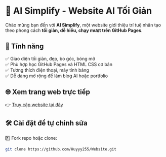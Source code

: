 # 🤖 AI Simplify - Website AI Tối Giản

Chào mừng bạn đến với **AI Simplify**, một website giới thiệu trí tuệ nhân tạo theo phong cách **tối giản, dễ hiểu, chạy mượt trên GitHub Pages**.

## 🚀 Tính năng
✅ Giao diện tối giản, đẹp, bo góc, bóng mờ  
✅ Phù hợp học GitHub Pages và HTML CSS cơ bản  
✅ Tương thích điện thoại, máy tính bảng  
✅ Dễ dàng mở rộng để làm blog AI hoặc portfolio

## 🌐 Xem trang web trực tiếp

👉 [Truy cập website tại đây](https://huyyy255.github.io/Website/)

## 🛠️ Cài đặt để tự chỉnh sửa
1️⃣ Fork repo hoặc clone:
```bash
git clone https://github.com/Huyyy255/Website.git
